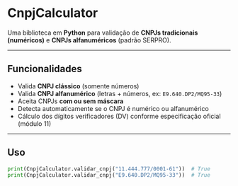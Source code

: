 # CnpjCalculator

Uma biblioteca em **Python** para validação de **CNPJs tradicionais (numéricos)** e **CNPJs alfanuméricos** (padrão SERPRO).

---

## Funcionalidades

- Valida **CNPJ clássico** (somente números)  
- Valida **CNPJ alfanumérico** (letras + números, ex: `E9.640.DP2/MQ95-33`)  
- Aceita CNPJs **com ou sem máscara**  
- Detecta automaticamente se o CNPJ é numérico ou alfanumérico  
- Cálculo dos dígitos verificadores (DV) conforme especificação oficial (módulo 11)

---

## Uso

```python
print(CnpjCalculator.validar_cnpj("11.444.777/0001-61"))  # True
print(CnpjCalculator.validar_cnpj("E9.640.DP2/MQ95-33"))  # True